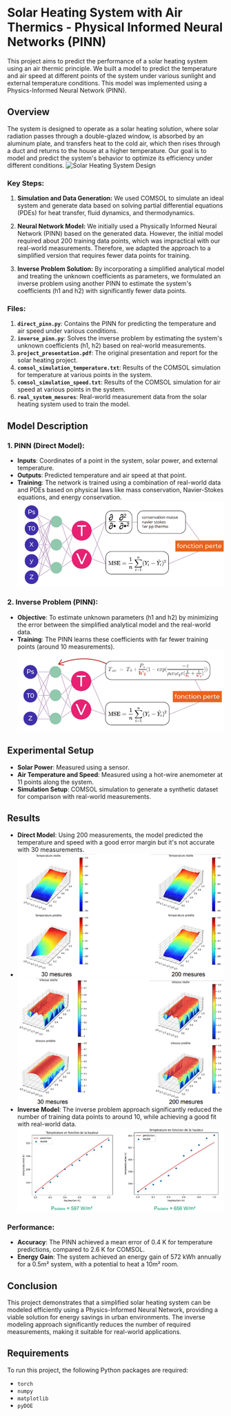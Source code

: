 # Solar Heating System with Air Thermics - Physical Informed Neural Networks (PINN)

This project aims to predict the performance of a solar heating system using an air thermic principle. We built a model to predict the temperature and air speed at different points of the system under various sunlight and external temperature conditions. This model was implemented using a Physics-Informed Neural Network (PINN).

## Overview

The system is designed to operate as a solar heating solution, where solar radiation passes through a double-glazed window, is absorbed by an aluminum plate, and transfers heat to the cold air, which then rises through a duct and returns to the house at a higher temperature. Our goal is to model and predict the system's behavior to optimize its efficiency under different conditions.
![Solar Heating System Design](image/solar_heating_system.png)

### Key Steps:
1. **Simulation and Data Generation:**
   We used COMSOL to simulate an ideal system and generate data based on solving partial differential equations (PDEs) for heat transfer, fluid dynamics, and thermodynamics.

2. **Neural Network Model:**
   We initially used a Physically Informed Neural Network (PINN) based on the generated data. However, the initial model required about 200 training data points, which was impractical with our real-world measurements. Therefore, we adapted the approach to a simplified version that requires fewer data points for training.

3. **Inverse Problem Solution:**
   By incorporating a simplified analytical model and treating the unknown coefficients as parameters, we formulated an inverse problem using another PINN to estimate the system's coefficients (h1 and h2) with significantly fewer data points.

### Files:
1. **`direct_pinn.py`**: Contains the PINN for predicting the temperature and air speed under various conditions.
2. **`inverse_pinn.py`**: Solves the inverse problem by estimating the system's unknown coefficients (h1, h2) based on real-world measurements.
3. **`project_presentation.pdf`**: The original presentation and report for the solar heating project.
4. **`comsol_simulation_temperature.txt`**: Results of the COMSOL simulation for temperature at various points in the system.
5. **`comsol_simulation_speed.txt`**: Results of the COMSOL simulation for air speed at various points in the system.
6. **`real_system_mesures`**: Real-world measurement data from the solar heating system used to train the model.

## Model Description

### 1. **PINN (Direct Model)**:
   - **Inputs**: Coordinates of a point in the system, solar power, and external temperature.
   - **Outputs**: Predicted temperature and air speed at that point.
   - **Training**: The network is trained using a combination of real-world data and PDEs based on physical laws like mass conservation, Navier-Stokes equations, and energy conservation.
![Direct PINN Architecture](images/direct_pinn_architecture.png)


### 2. **Inverse Problem (PINN)**:
   - **Objective**: To estimate unknown parameters (h1 and h2) by minimizing the error between the simplified analytical model and the real-world data.
   - **Training**: The PINN learns these coefficients with far fewer training points (around 10 measurements).
![Inverse PINN Architecture](images/inverse_pinn_architecture.png)

## Experimental Setup

- **Solar Power**: Measured using a sensor.
- **Air Temperature and Speed**: Measured using a hot-wire anemometer at 11 points along the system.
- **Simulation Setup**: COMSOL simulation to generate a synthetic dataset for comparison with real-world measurements.

## Results

- **Direct Model**: Using 200 measurements, the model predicted the temperature and speed with a good error margin but it's not accurate with 30 measurements.
- ![Temperature Prediction Comparison](images/temperature_30vs200.png)
  ![Velocity Prediction Comparison](images/velocity_30vs200.png)
- **Inverse Model**: The inverse problem approach significantly reduced the number of training data points to around 10, while achieving a good fit with real-world data.
  ![Temperature Prediction vs Reality](images/temperature_prediction_vs_reality.png)

### Performance:
- **Accuracy**: The PINN achieved a mean error of 0.4 K for temperature predictions, compared to 2.6 K for COMSOL.
- **Energy Gain**: The system achieved an energy gain of 572 kWh annually for a 0.5m² system, with a potential to heat a 10m² room.

## Conclusion

This project demonstrates that a simplified solar heating system can be modeled efficiently using a Physics-Informed Neural Network, providing a viable solution for energy savings in urban environments. The inverse modeling approach significantly reduces the number of required measurements, making it suitable for real-world applications.

## Requirements

To run this project, the following Python packages are required:

- `torch`
- `numpy`
- `matplotlib`
- `pyDOE`
